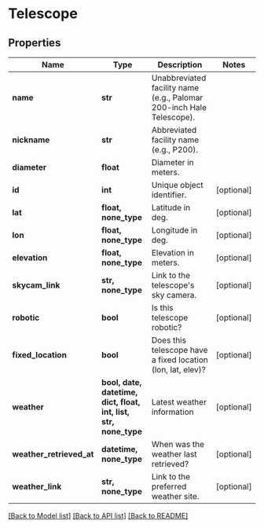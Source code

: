 # Telescope

## Properties
Name | Type | Description | Notes
------------ | ------------- | ------------- | -------------
**name** | **str** | Unabbreviated facility name (e.g., Palomar 200-inch Hale Telescope). | 
**nickname** | **str** | Abbreviated facility name (e.g., P200). | 
**diameter** | **float** | Diameter in meters. | 
**id** | **int** | Unique object identifier. | [optional] 
**lat** | **float, none_type** | Latitude in deg. | [optional] 
**lon** | **float, none_type** | Longitude in deg. | [optional] 
**elevation** | **float, none_type** | Elevation in meters. | [optional] 
**skycam_link** | **str, none_type** | Link to the telescope&#39;s sky camera. | [optional] 
**robotic** | **bool** | Is this telescope robotic? | [optional] 
**fixed_location** | **bool** | Does this telescope have a fixed location (lon, lat, elev)? | [optional] 
**weather** | **bool, date, datetime, dict, float, int, list, str, none_type** | Latest weather information | [optional] 
**weather_retrieved_at** | **datetime, none_type** | When was the weather last retrieved? | [optional] 
**weather_link** | **str, none_type** | Link to the preferred weather site. | [optional] 

[[Back to Model list]](../README.md#documentation-for-models) [[Back to API list]](../README.md#documentation-for-api-endpoints) [[Back to README]](../README.md)


